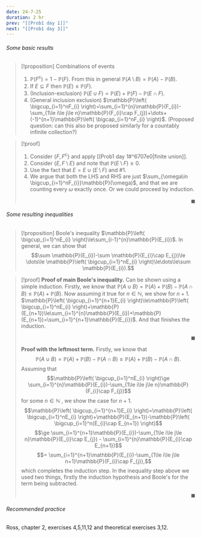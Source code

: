 ```yaml
---
date: 24-7-25
duration: 2 hr
prev: "[[Prob1 day 1]]"
next: "[[Prob1 day 3]]"
---
```

###### Some basic results
>[!proposition] Combinations of events
> 1. $\mathbb{P}(F^\mathrm{c})=1-\mathbb{P}(F)$. From this in general $\mathbb{P}(A\setminus B)=\mathbb{P}(A)-\mathbb{P}(B)$.
> 2. If $E\subseteq F$ then $\mathbb{P}(E)\le\mathbb{P}(F)$.
> 3. (Inclusion-exclusion) $\mathbb{P}(E\cup F)=\mathbb{P}(E)+\mathbb{P}(F)-\mathbb{P}(E\cap F)$.
> 4. (General inclusion exclusion) $\mathbb{P}\left( \bigcup_{i=1}^nF_{i} \right)=\sum_{i=1}^{n}\mathbb{P}(F_{i})-\sum_{1\le i\le j\le n}\mathbb{P}(F_{i}\cap F_{j})+\dots+(-1)^{n+1}\mathbb{P}\left( \bigcap_{i=1}^nF_{i} \right)$. (Proposed question: can this also be proposed similarly for a countably infinite collection?)

>[!proof]
>1. Consider $\{ F,F^\mathrm{c} \}$ and apply [[Prob1 day 1#^6707e0|finite union]].
>2. Consider $\{ E,F\setminus E \}$ and note that $\mathbb{P}(E\setminus F)\ge {0}$.
>3. Use the fact that $E=E\cup(E\setminus F)$ and #1.
>4. We argue that both the LHS and RHS are just $\sum_{\omega\in \bigcup_{i=1}^nF_{i}}\mathbb{P}(\omega)$, and that we are counting every $\omega$ exactly once. Or we could proceed by induction.  <p align="Right">$\blacksquare$</p>

###### Some resulting inequalities
>[!proposition] Boole's inequality
 $\mathbb{P}\left( \bigcup_{i=1}^nE_{i} \right)\le\sum_{i-1}^{n}\mathbb{P}(E_{i})$.
In general, we can show that $$\sum \mathbb{P}(E_{i})-\sum \mathbb{P}(E_{i}\cap E_{j})\le \dots\le \mathbb{P}\left( \bigcup_{i=1}^nE_{i} \right)\le\dots\le\sum \mathbb{P}(E_{i}).$$

>[!proof]
>**Proof of main Boole's inequality.**
>Can be shown using a simple induction. Firstly, we know that $\mathbb{P}(A\cup B)=\mathbb{P}(A)+\mathbb{P}(B)-\mathbb{P}(A\cap B)\le\mathbb{P}(A)+\mathbb{P}(B)$. Now assuming it true for $n\in \mathbb{N}$, we show for $n+1$. $\mathbb{P}\left( \bigcup_{i=1}^{n+1}E_{i} \right)\le\mathbb{P}\left( \bigcup_{i=1}^nE_{i} \right)+\mathbb{P}(E_{n+1})\le\sum_{i=1}^{n}\mathbb{P}(E_{i})+\mathbb{P}(E_{n+1})=\sum_{i=1}^{n+1}\mathbb{P}(E_{i})$. And that finishes the induction. <p align="Right">$\blacksquare$</p>
>
>**Proof with the leftmost term.**
>Firstly, we know that $$\mathbb{P}(A\cup B)=\mathbb{P}(A)+\mathbb{P}(B)-\mathbb{P}(A\cap B)\ge\mathbb{P}(A)+\mathbb{P}(B)-\mathbb{P}(A\cap B).$$ Assuming that $$\mathbb{P}\left( \bigcup_{i=1}^nE_{i} \right)\ge \sum_{i=1}^{n}\mathbb{P}(E_{i})-\sum_{1\le i\le j\le n}\mathbb{P}(F_{i}\cap F_{j})$$ for some $n\in \mathbb{N}$ , we show the case for $n+1$.
>$$\mathbb{P}\left( \bigcup_{i=1}^{n+1}E_{i} \right)=\mathbb{P}\left( \bigcup_{i=1}^nE_{i} \right)+\mathbb{P}(E_{n+1})-\mathbb{P}\left( \bigcup_{i=1}^n(E_{i}\cap E_{n+1}) \right)$$  $$\ge \sum_{i=1}^{n+1}\mathbb{P}(E_{i})-\sum_{1\le i\le j\le n}\mathbb{P}(E_{i}\cap E_{j}) - \sum_{i=1}^{n}\mathbb{P}(E_{i}\cap E_{n+1})$$ $$= \sum_{i=1}^{n+1}\mathbb{P}(E_{i})-\sum_{1\le i\le j\le n+1}\mathbb{P}(F_{i}\cap F_{j}),$$ which completes the induction step. In the inequality step above we used two things, firstly the induction hypothesis and Boole's for the term being subtracted. <p align="Right">$\blacksquare$</p>

###### Recommended practice
Ross, chapter 2, exercises 4,5,11,12 and theoretical exercises 3,12.

